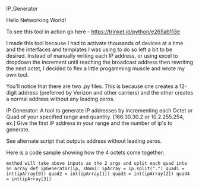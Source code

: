 IP_Generator

Hello Networking World!

To see this tool in action go here - https://trinket.io/python/e265ab113e

I made this tool because I had to activate thousands of devices at a time and the interfaces and templates I was using to do so left a bit to be desired. Instead of manually writing each IP address, or using excel to dropdown the increment until reaching the broadcast address then rewriting the next octet, I decided to flex a little progamming muscle and wrote my own tool. 

You'll notice that there are two .py files. This is because one creates a 12-digit address (preferred by Verizon and other carriers) and the other creates a normal address without any leading zeros. 

IP Generator:
  A tool to generate IP addresses by incrementing each Octet or Quad of your specified range and quantity. [166.30.30.2 or 10.2.255.254, ex.]
  Give the first IP address in your range and the number of ip's to generate.

See alternate script that outputs address without leading zeros.

Here is a code sample showing how the 4 octets come together:

`method will take above inputs as the 2 args and split each quad into an array
def ipGenerator(ip, sNum):
    ipArray = ip.split(".")
    quad1 = int(ipArray[0])
    quad2 = int(ipArray[1])
    quad3 = int(ipArray[2])
    quad4 = int(ipArray[3])`